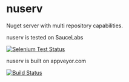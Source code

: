 nuserv
======

Nuget server with multi repository capabilities.

nuserv is tested on SauceLabs

[![Selenium Test Status](https://saucelabs.com/browser-matrix/nuserv.svg)](https://saucelabs.com/u/nuserv)

nuserv is built on appveyor.com

[![Build Status](https://img.shields.io/travis/minidfx/nuserv.svg)](https://travis-ci.org/minidfx/nuserv)
